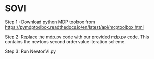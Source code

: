 # SOVI
Step 1 : Download python MDP toolbox from https://pymdptoolbox.readthedocs.io/en/latest/api/mdptoolbox.html

Step 2: Replace the mdp.py code with our provided mdp.py code. This contains the newtons second order value iteration scheme.

Step 3: Run NewtonVI.py
